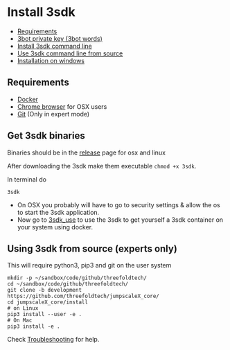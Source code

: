 # Install 3sdk

* [Requirements](#Requirements)
* [3bot private key (3bot words)](#Get-your-3bot-words)
* [Install 3sdk command line](#Get-3sdk-binaries)
* [Use 3sdk command line from source](#Using-3sdk-from-source-experts-only)
* [Installation on windows](3sdk_windows.md)

## Requirements

- [Docker](https://docs.docker.com/desktop/#download-and-install)
- [Chrome browser](https://www.google.com/chrome/) for OSX users
- [Git](https://git-scm.com/downloads) (Only in expert mode)

## Get 3sdk binaries

Binaries should be in the [release](https://github.com/threefoldtech/jumpscaleX_core/releases) page for osx and linux

After downloading the 3sdk make them executable `chmod +x 3sdk`.

In terminal do

```shell
3sdk
```

- On OSX you probably will have to go to security settings & allow the os to start the 3sdk application.
- Now go to [3sdk_use](3sdk_use.md) to use the 3sdk to get yourself a 3sdk container on your system using docker.

## Using 3sdk from source (experts only)

This will require python3, pip3 and git on the user system

```shell
mkdir -p ~/sandbox/code/github/threefoldtech/
cd ~/sandbox/code/github/threefoldtech/
git clone -b development https://github.com/threefoldtech/jumpscaleX_core/
cd jumpscaleX_core/install
# on Linux
pip3 install --user -e .
# On Mac
pip3 install -e .
```

Check [Troubleshooting](3sdk_troubleshooting.md) for help.
